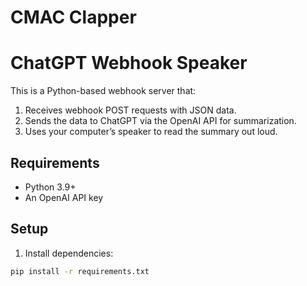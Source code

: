 # CMAC Clapper

# ChatGPT Webhook Speaker

This is a Python-based webhook server that:
1. Receives webhook POST requests with JSON data.
2. Sends the data to ChatGPT via the OpenAI API for summarization.
3. Uses your computer’s speaker to read the summary out loud.

## Requirements
- Python 3.9+
- An OpenAI API key

## Setup

1. Install dependencies:
```bash
pip install -r requirements.txt
